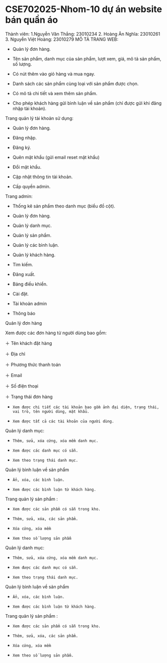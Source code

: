 # CSE702025-Nhom-10 dự án website bán quần áo 
Thành viên:
 1.Nguyễn Văn Thắng: 23010234
 2. Hoàng Ân Nghĩa: 23010261
 3. Nguyễn Việt Hoàng: 23010279
          MÔ TẢ TRANG WEB:

-   Quản lý đơn hàng.

-   Tên sản phẩm, danh mục của sản phẩm, lượt xem, giá, mô tả sản phẩm, số lượng.

-   Có nút thêm vào giỏ hàng và mua ngay.

-   Danh sách các sản phẩm cùng loại với sản phẩm được chọn.

-   Có mô tả chi tiết và xem thêm sản phẩm.

-   Cho phép khách hàng gửi bình luận về sản phẩm (chỉ được gửi khi đăng nhập tài khoản).

Trang quản lý tài khoản sử dụng:

-   Quản lý đơn hàng.

-   Đăng nhập.

-   Đăng ký.

-   Quên mật khẩu (gửi email reset mật khẩu)

-   Đổi mật khẩu.

-   Cập nhật thông tin tài khoản.

-   Cấp quyền admin.

Trang admin:

-   Thống kê sản phẩm theo danh mục (biểu đồ cột).

-   Quản lý đơn hàng.

-   Quản lý danh mục.

-   Quản lý sản phẩm.

-   Quản lý các bình luận.

-   Quản lý khách hàng.

-   Tìm kiếm.

-   Đăng xuất.

-   Bảng điều khiển.

-   Cài đặt.

-   Tài khoản admin

-   Thông báo

Quản lý đơn hàng

Xem được các đơn hàng từ người dùng bao gồm:

＋ Tên khách đặt hàng

＋ Địa chỉ

＋ Phương thức thanh toán

＋ Email

＋ Số điện thoại

＋ Trạng thái đơn hàng

-     Xem được chi tiết các tài khoản bao gồm ảnh đại diện, trạng thái, vai trò, tên người dùng, mật khẩu.

-     Xem được tất cả các tài khoản của người dùng.

Quản lý danh mục:

-     Thêm, sửa, xóa cứng, xóa mềm danh mục.

-     Xem được các danh mục có sẵn.

-     Xem theo trạng thái danh mục.

Quản lý bình luận về sản phẩm

-     Ẩn, xóa, các bình luận.

-     Xem được các bình luận từ khách hàng.

Trang quản lý sản phẩm :

-     Xem được các sản phẩm có sẵn trong kho.

-     Thêm, sửa, xóa, các sản phẩm.

-     Xóa cứng, xóa mềm

-     Xem theo số lượng sản phẩm

Quản lý danh mục:

-     Thêm, sửa, xóa cứng, xóa mềm danh mục.

-     Xem được các danh mục có sẵn.

-     Xem theo trạng thái danh mục.

Quản lý bình luận về sản phẩm

-     Ẩn, xóa, các bình luận.

-     Xem được các bình luận từ khách hàng.

Trang quản lý sản phẩm :

-     Xem được các sản phẩm có sẵn trong kho.

-     Thêm, sửa, xóa, các sản phẩm.

-     Xóa cứng, xóa mềm

-     Xem theo số lượng sản phẩm.

